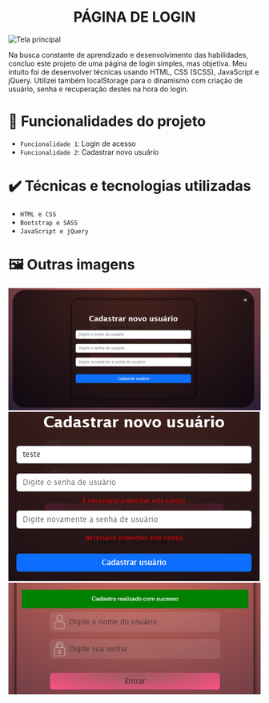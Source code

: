 <h1 align="center"> PÁGINA DE LOGIN </h1>

![Tela principal](arquivos_readme/pagina_principal.png)

Na busca constante de aprendizado e desenvolvimento das habilidades, concluo este projeto de uma página de login simples, mas objetiva. Meu intuito foi de desenvolver técnicas usando HTML, CSS (SCSS), JavaScript e jQuery. Utilizei também localStorage para o dinamismo com criação de usuário, senha e recuperação destes na hora do login.


# 🔨 Funcionalidades do projeto

- `Funcionalidade 1`: Login de acesso
- `Funcionalidade 2`: Cadastrar novo usuário



# ✔️ Técnicas e tecnologias utilizadas

- ``HTML e CSS``
- ``Bootstrap e SASS``
- ``JavaScript e jQuery``

# 🖼️ Outras imagens
![Tela Cadastro Usuário](arquivos_readme/cadastro_novo_usuario.png)
![Erro campo não foi preenchido](arquivos_readme/erro_falta_preenchimento.png)
![Retorno visuais para cadastro realizado com sucesso](arquivos_readme/retorno_visual_cadastro.png)

